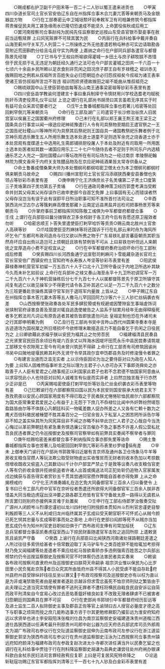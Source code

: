 <!-- { "loadSidebar": true } -->
　　○赐成都右护卫副千户田禾等一百二十二人钞以蜀王遣来进贡也
　　○甲寅四川杂道长官司土官长官安伯辽东自在州指挥佥事木合兀妻兀答等来朝贡马及金银器皿方物
　　○行在工部奏密云中卫城垣颓坏前奉敕军卫有司相兼修筑今都指挥蒋贵催促民夫用工甚急缘雨水已隆切恐速成不能坚久  上命罢役俟秋成后用工
　　○罢河南按察司佥事赵纯为民纯先任监察御史巡按山东受县官银币娶妾事在赦前当运甎赎罪  上曰风宪赃罪不可赎其罢为民
　　○丙辰行在兵科给事中戴并奏自山海至蓟州守关军万人列营二十二所操练之外无他差遣若稍屯种赤可实边请取勘各营附近荒田斟酌分给且屯且守实为两便  上嘉纳之命行在户部同兵部各遣官与都督陈景先经理
　　○丁巳书与宁王权曰所喻欲得灌城一乡田土与庶子耕牧朕不吝惜但于民无损于礼无违足为朝廷经久通行之法可也今户部言灌城之田共一千六百一十七顷六十余亩乡民所赖以足衣食别非荒闲之田况庶子郡王自有岁禄稽之  祖训赤无拨赐田地之例若从叔祖所言百姓失业必归怨朝廷亦必归怨叔祖矣今叔祖为诸王表率使诸王皆仿叔祖所言岂不皆违  祖训而损贤德故拨田之喻不能曲从惟叔祖亮之
　　○赐琉球国中山王使臣郭伯兹每等及山南王通事梁密祖等钞彩币表里有差
　　○四川安岳县学教谕何澄建言十事曰重兵制择守令慎财用兴学校选耆老均赋税防奸币清吏役肃礼仪平讼狱  上览之谓行在礼部尚书胡濙曰其言虽若无序其实于时有益可会众采其切要者行之
　　○戊午土鲁番城都指挥佥事也若著儿哈密等处回回剌罕倒兀等来朝贡马
　　○命行在工部及湖广三司遣官于长沙修治谷庶人旧居宫室以俟襄王之国罢衢州府修理
　　○己未行在礼部以郑王襄王荆王淮王梁王之国条具合行事宜以闻一缘途应祀神祗豫遣行人令有司具祭物至期启王遣官祭之一王之国告祀社稷山川等神所司为具祭其后祭祀则王国自具一诸国教祭祀乐舞者例于北京神乐观选乐舞生五人所用乐舞生选本处道士道童不足则选军余充之烧香道士亦于本处宫观有度牒道士中选用礼生斋郎铺排厨役屠人于本处及附近有司取用一所用医士选本处医者如其数一诸国应用乐工二十七户今随侍去者不足则于所司乐户内选精通乐艺之人充之一国社国稷山川等坛改所在有司坛场为之一经过南京  孝陵祭祀翰林院为撰文香帛于内府关支牲醴品物及在京应祀神祗酒果皆太常寺供备从之
　　○命土鲁番成僧桑果大师为本处僧纲司都纲哈密卫僧太仓为本卫僧纲司都纲时俱来朝贡马故命之
　　○赐四川播州宣慰司土官长官冯添祺狭西秦安县番僧也失领占等钞彩币表里有差
　　○庚申赐宁化王济焕庶长子名羙壤第二子羙土□度第三子羙垎第四子羙坊第五子羙埇
　　○行在通政司奏神策卫经历郭豊考满当受敕命并封其父母其父尚存误作已故申吏部今自首乞免罪  上曰事固有无心而错误者然父母存没岂当有误于此有误即平日所治职事可知不准所首付法司治之
　　○辛酉狭西洮州卫古尔占等簇剌麻高僧舍那藏卜云南定远县黑盐井巡检司把事杨景芳等来朝贡马
　　○升掌府事前卫都指挥同知陈敬工彧俱为中军都督府都督佥事
　　○壬戌  上谓行在兵部臣曰曩分拨锦衣卫多余校尉于各王府今后有告愿还原卫报效者勿听
　　○哈密忠顺王卜答失里遣使臣打剌罕哈忻等贡贡○赐云南北胜州土官舍人高瑛等钞
　　○爪哇国使臣亚烈麻抹等将还国诉于行在礼部云来时舟为海风所坏乞令广东都司布政司造舟与归又欲以所赉之物于广东易铁礼部言蕃臣朝贡其职当然舟坏应自出赀以造岂可上烦朝廷且铁有禁例皆不可从  上曰易铁勿听但远人来朝抚之宜厚造舟小费不足校宜从之
　　○行在中军都督府奏府治损坏命行在工部秋成后修葺
　　○癸亥赐四川长河西鱼通宁远宣慰司剌麻问卜雪能藏杂道长官司土官长官安伯广西镇安府土官知府岑永寿族人岑坚等钞彩币表里有差
　　○阳武侯薛禄奏神机营官军初留一万五百六十人于口北十八卫所守备议于内地卫所选补其缺今久而未补乞如前议  上命行在兵部补之禄又奏山海至永平十九卫所初调官军一万二千九百六十人于神机营操练后分七千九百七十人以属都督陈景先于原卫所镇守其间复有逃亡以故见操军少不得更代请令各卫补其逃亡以足一万二千九百六十之数分为三班更番赴京操练其镇守官军则于退班军内量拨  上皆从之
　　○甲子赐辽东自在州指挥佥事木答兀妻木答等五人撒马儿罕回回阿力沙等六十三人钞纻丝绢袭衣有差
　　○山西按察使张政奏各处军民多肆狡猾或有规避或因讐隙妄生事端虗饰词状挟制官府诬害良善及至提对辄自逃逸使被告之人监系于狱累月经年无由得释瘦死者多乞敕法司凡词讼有原告逃者其被告皆即放遣勿问此  皇祖定制也恐在外诸司未之行其即申明著为例
　　○乙丑行在工部尚书吴中言昨山西代州圆果寺奏本寺是古迹道场为国祝厘之所旧塔损坏今欲修理未敢擅造且力不能自备乞于农闲之日役民为之  上曰卿欲藉此求福乎朕以安民为福其止之勿劳吾民
　　○福建福清县民奏县之光贤里官民田百余顷旧有堤六百余丈以阵海水因堤坏田荒永乐中县民尝奏请筑堤工部移文令农隙用工至今有司未曾兴筑民不得耕  上命行在工部责有司修筑因谕尚书吴中曰陂地堤堰民赖其利外无贤守令举其政尔宜申饬郡县务及时修浚慢令者罪之
　　○有建言治道而泛滥无实者  上以示侍臣因论为治之要侍臣对曰为政在人知人为要  上曰知人固难然临事听言之际以理为主君子小人亦可办天下事即尧舜处之亦取善于人人臣有爱君之心随事规正以利国家此君子也若不念君德不恤国家阿意曲从以求容悦此小人也侍臣对曰知人诚难言有似是而实非者  上曰然岂独言哉于行亦然少正卯是已
　　○丙寅赐哈密使臣打剌罕哈忻等钞及纻丝金织袭衣彩币表里等物有差
　　○己巳敕谕行在六部都察院曰国以民为本民安则国安朕承大统君主天下孜孜夙夜以安民心顾国家用度有不得已取之于民者朕尤惓惓轸恤民艰尔六部都察院为国大臣常秉爱君爱民之心有益于上无怨于下庶几不忝禄位比闻中外奸弊纷然嗟怨盈路皆由尔等不体朕心凡朝廷科买一物辄差数人促办所差之人又各有亡赖十数为之鹰犬百倍科徵民被棰楚不胜其毒百分之一归官余皆入于私室人之困苦罔所诉告尔等非不知之盖实纵其所为风宪耳目非不闻之亦略不紏举此岂仁人君子之心哉自今当洗心悔过以革前弊朝廷有紧急重务慎选廉公官员催办不急之事悉不许差人假公营私扰吾良民违者罪之仍令巡按御史及按察司官察举如有前弊具实奏闻不察举者与罪同
　　○庚午给赐哈密差来都督佥事不剌纳指挥佥事亦那失里等诰命
　　○赐土鲁番城都指挥佥事也苦著儿及哈密回回剌罕倒兀等彩币表里纱罗绫绢有差
　　○辛未  上御奉天门谕行在户部尚书郭敦等曰近屡有言京师及通州各卫仓场象马牛羊等房收支粮刍官攒人等玩法欺公取受财物虗出实收惟贫而无财者则收本色加以考掠数倍增收既收又偷盗入己其数动以千计尔户部宜严禁止于是敦等议奏凡收支粮刍官吏人等有仍折收金银并揽纳偷盗者许诸人出首或擒送法司正犯处斩仍追物入官家属发戍边擒获与首告得实者赏钞五千贯其尝通同官攒作弊能自首者亦得免罪  上从之命揭榜戒约
　　○宁化王济焕奏婚礼在迩乞免大同备御官军三百余人归以备使令  上复书曰已令工部凡府中官军在京听役者悉遣还所欲得大同备御官军三百余人朕非吝惜盖大同当极边虏寇出没冲要之路各郡王府皆有官军守备故太原一路得以无虞若从所言罢归则别府亦援例来言难于处置矣
　　○壬申行在工部右侍郎罗汝敬奏交阯广源州人闭颜岑斗烈谭忠谨初以龙川四村地归附授颜本贯知州斗烈判官忠谨吏目黎利叛颜等三人义不从利咸归龙州临终属其子玄成曰受天朝官职不可怀贰心从贼今颜已死乞悯其忠量与玄成等职事而处之善地  上命行在吏部曰闳颜等死不从贼亦当加恩玄成仍令为知州判官吏目职如旧俱于广西布政司支俸有司常加绥抚
　　○辽东总兵官都督佥事巫凯奏虏寇至西山下掠民财畜随遣官军击败之追回所掠  上遣敕褒凯且谕凯严守备
　　○癸酉  上谕行在兵部臣曰比闻狭西河南诸处驿路朝廷差遣之人所过往往多索供给甚者十倍常数迫取丁夫马驴车牛之类百姓猝不能给辄加考掠得财乃免又闻福建等处差遣者不乘应给舡马皆欲乘轿亦多违例强索百姓苦之尔兵部出榜禁约仍令巡按监察御史及按察司官不时体察仍违法害民者具实奏来
　　○敕谕各布政司按察司直隶府州及巡按御史曰朕荷天命嗣承  祖宗洪业惟以保民为心比岁田里小民负冤赴京陈者日众究其所由皆府州县不得其人小民受虐不能自存赴府州县府州县受赇纵奸往往反坐以罪又于布政司按察司及巡按御史亦有以枉为直以是为非或淹禁致死者由是被害者遂赴京越诉但求雪忿虽死不恤京师刑狱之繁皆由于此夫理讼之道当究实情使有罪者不逃刑无罪者不遭枉将横民自戢良民自安诉讼自简而政平刑清矣自今宜易心改过去恶佑善鉏奸植良如复不改致无理者肆虐不已被害者归怨朝廷则国典具在罪不可逭
　　○行在吏部尚书郭琎引中军都督府经历彭远等及进士监生二百人拟除御史主事及郡县正佐等官上谕琎曰古人授官必量度才德之高下与职事之烦简而授之庶几能称选事方咨于尔其更勉修厥职乃擢彭远为淮安府知府远以求贤举也进士李安殴阳洙张楷刘仕昌为南京监察御史安福建道洙贵州道楷江西道仕昌狭西道以任满考最升刑部贵州司郎中赵公器为应天府丞兵部武库司员外郎周文为湖广布政司右参议行在交阯道监察御史屈伸为云南布政司左参议行在浙江道监察御史郭坚为狭西布政司左参议行在贵州道监察御史汪泳为江西按察司佥事贵州镇远府知府颜泽为福建布政司左参政复赵次进太仆寺卿次进任满当升以民奏乞留之也调行在礼科给事中贾铨于行在刑科降监察御史胡谦为县典史谦尝往处州府闸办银课科歛白金杖杀民妇法司言罪经赦宥应复职  上曰是可复居风宪特命降之
　　○论追斩鞑寇功赐辽东官军都指挥刘清等三千一百七十九人钞及白金彩币表里有差

